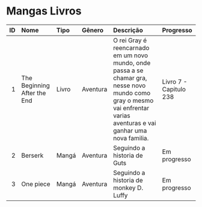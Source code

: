 # Mangas Livros

|   ID | Nome                        | Tipo   | Gênero   | Descrição                                                                                                                                                               | Progresso              |
|-----:|:----------------------------|:-------|:---------|:------------------------------------------------------------------------------------------------------------------------------------------------------------------------|:-----------------------|
|    1 | The Beginning After the End | Livro  | Aventura | O rei Gray é reencarnado em um novo mundo, onde passa a se chamar gra, nesse novo mundo como gray o mesmo vai enfrentar varias aventuras e vai ganhar uma nova familia. | Livro 7 - Capitulo 238 |
|    2 | Berserk                     | Mangá  | Aventura | Seguindo a historia de Guts                                                                                                                                             | Em progresso           |
|    3 | One piece                   | Mangá  | Aventura | Seguindo a historia de monkey D. Luffy                                                                                                                                  | Em progresso           |

